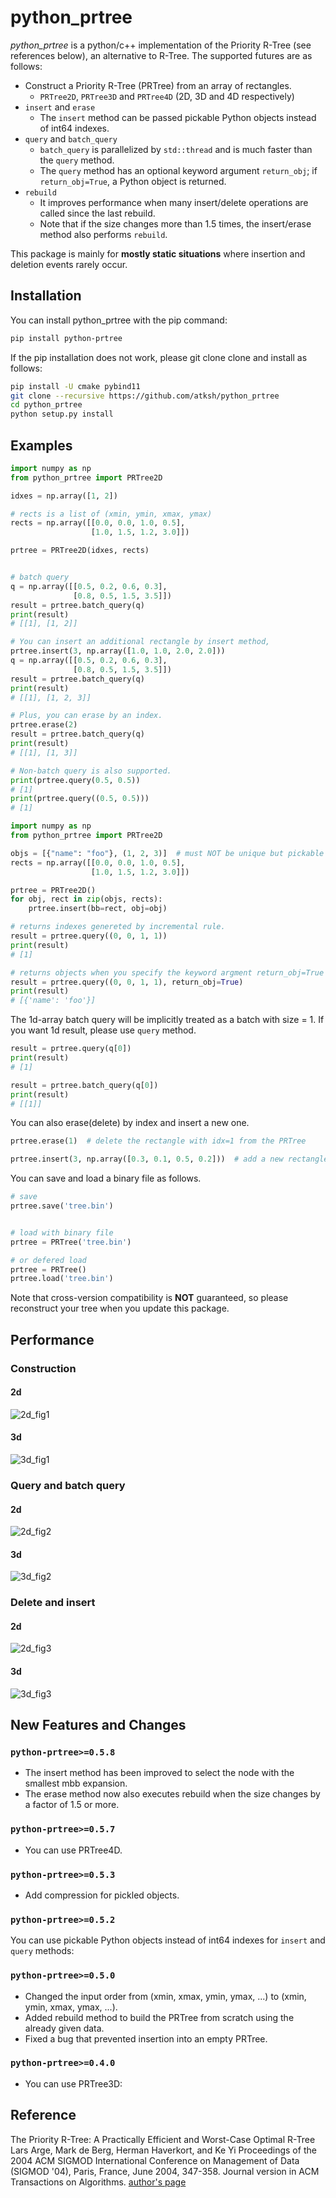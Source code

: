 # python_prtree

_python_prtree_ is a python/c++ implementation of the Priority R-Tree (see references below), an alternative to R-Tree. The supported futures are as follows:

- Construct a Priority R-Tree (PRTree) from an array of rectangles.
  - `PRTree2D`, `PRTree3D` and `PRTree4D` (2D, 3D and 4D respectively)
- `insert` and `erase`
  - The `insert` method can be passed pickable Python objects instead of int64 indexes.
- `query` and `batch_query`
  - `batch_query` is parallelized by `std::thread` and is much faster than the `query` method.
  - The `query` method has an optional keyword argument `return_obj`; if `return_obj=True`, a Python object is returned.
- `rebuild`
  - It improves performance when many insert/delete operations are called since the last rebuild.
  - Note that if the size changes more than 1.5 times, the insert/erase method also performs `rebuild`.

This package is mainly for **mostly static situations** where insertion and deletion events rarely occur.

## Installation

You can install python_prtree with the pip command:

```bash
pip install python-prtree
```

If the pip installation does not work, please git clone clone and install as follows:

```bash
pip install -U cmake pybind11
git clone --recursive https://github.com/atksh/python_prtree
cd python_prtree
python setup.py install
```

## Examples

```python
import numpy as np
from python_prtree import PRTree2D

idxes = np.array([1, 2])

# rects is a list of (xmin, ymin, xmax, ymax)
rects = np.array([[0.0, 0.0, 1.0, 0.5],
                  [1.0, 1.5, 1.2, 3.0]])

prtree = PRTree2D(idxes, rects)


# batch query
q = np.array([[0.5, 0.2, 0.6, 0.3],
              [0.8, 0.5, 1.5, 3.5]])
result = prtree.batch_query(q)
print(result)
# [[1], [1, 2]]

# You can insert an additional rectangle by insert method,
prtree.insert(3, np.array([1.0, 1.0, 2.0, 2.0]))
q = np.array([[0.5, 0.2, 0.6, 0.3],
              [0.8, 0.5, 1.5, 3.5]])
result = prtree.batch_query(q)
print(result)
# [[1], [1, 2, 3]]

# Plus, you can erase by an index.
prtree.erase(2)
result = prtree.batch_query(q)
print(result)
# [[1], [1, 3]]

# Non-batch query is also supported.
print(prtree.query(0.5, 0.5))
# [1]
print(prtree.query((0.5, 0.5)))
# [1]
```

```python
import numpy as np
from python_prtree import PRTree2D

objs = [{"name": "foo"}, (1, 2, 3)]  # must NOT be unique but pickable
rects = np.array([[0.0, 0.0, 1.0, 0.5],
                  [1.0, 1.5, 1.2, 3.0]])

prtree = PRTree2D()
for obj, rect in zip(objs, rects):
    prtree.insert(bb=rect, obj=obj)

# returns indexes genereted by incremental rule.
result = prtree.query((0, 0, 1, 1))
print(result)
# [1]

# returns objects when you specify the keyword argment return_obj=True
result = prtree.query((0, 0, 1, 1), return_obj=True)
print(result)
# [{'name': 'foo'}]
```

The 1d-array batch query will be implicitly treated as a batch with size = 1.
If you want 1d result, please use `query` method.

```python
result = prtree.query(q[0])
print(result)
# [1]

result = prtree.batch_query(q[0])
print(result)
# [[1]]
```

You can also erase(delete) by index and insert a new one.

```python
prtree.erase(1)  # delete the rectangle with idx=1 from the PRTree

prtree.insert(3, np.array([0.3, 0.1, 0.5, 0.2]))  # add a new rectangle to the PRTree
```

You can save and load a binary file as follows.

```python
# save
prtree.save('tree.bin')


# load with binary file
prtree = PRTree('tree.bin')

# or defered load
prtree = PRTree()
prtree.load('tree.bin')
```

Note that cross-version compatibility is **NOT** guaranteed, so please reconstruct your tree when you update this package.

## Performance

### Construction

#### 2d

![2d_fig1](https://raw.githubusercontent.com/atksh/python_prtree/main/docs/images/2d_fig1.png)

#### 3d

![3d_fig1](https://raw.githubusercontent.com/atksh/python_prtree/main/docs/images/3d_fig1.png)

### Query and batch query

#### 2d

![2d_fig2](https://raw.githubusercontent.com/atksh/python_prtree/main/docs/images/2d_fig2.png)

#### 3d

![3d_fig2](https://raw.githubusercontent.com/atksh/python_prtree/main/docs/images/3d_fig2.png)

### Delete and insert

#### 2d

![2d_fig3](https://raw.githubusercontent.com/atksh/python_prtree/main/docs/images/2d_fig3.png)

#### 3d

![3d_fig3](https://raw.githubusercontent.com/atksh/python_prtree/main/docs/images/3d_fig3.png)

## New Features and Changes

### `python-prtree>=0.5.8`

- The insert method has been improved to select the node with the smallest mbb expansion.
- The erase method now also executes rebuild when the size changes by a factor of 1.5 or more.

### `python-prtree>=0.5.7`

- You can use PRTree4D.

### `python-prtree>=0.5.3`

- Add compression for pickled objects.

### `python-prtree>=0.5.2`

You can use pickable Python objects instead of int64 indexes for `insert` and `query` methods:

### `python-prtree>=0.5.0`

- Changed the input order from (xmin, xmax, ymin, ymax, ...) to (xmin, ymin, xmax, ymax, ...).
- Added rebuild method to build the PRTree from scratch using the already given data.
- Fixed a bug that prevented insertion into an empty PRTree.

### `python-prtree>=0.4.0`

- You can use PRTree3D:

## Reference

The Priority R-Tree: A Practically Efficient and Worst-Case Optimal R-Tree
Lars Arge, Mark de Berg, Herman Haverkort, and Ke Yi
Proceedings of the 2004 ACM SIGMOD International Conference on Management of Data (SIGMOD '04), Paris, France, June 2004, 347-358. Journal version in ACM Transactions on Algorithms.
[author's page](https://www.cse.ust.hk/~yike/prtree/)
